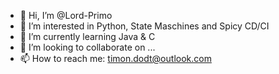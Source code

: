 - 👋 Hi, I’m @Lord-Primo
- 👀 I’m interested in Python, State Maschines and Spicy CD/CI
- 🌱 I’m currently learning Java & C
- 💞️ I’m looking to collaborate on ...
- 📫 How to reach me:
timon.dodt@outlook.com

<!---
Lord-Primo/Lord-Primo is a ✨ special ✨ repository because its `README.md` (this file) appears on your GitHub profile.
You can click the Preview link to take a look at your changes.
--->
